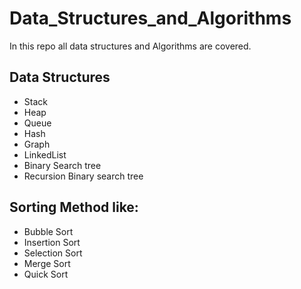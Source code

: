 # Data_Structures_and_Algorithms
In this repo all data structures and Algorithms are covered.
## Data Structures
- Stack
- Heap
- Queue
- Hash
- Graph
- LinkedList
- Binary Search tree
- Recursion Binary search tree

## Sorting Method like:
- Bubble Sort
- Insertion Sort
- Selection Sort
- Merge Sort
- Quick Sort

